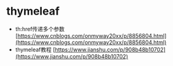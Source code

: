 # thymeleaf

* th:href传递多个参数 [https://www.cnblogs.com/onmyway20xx/p/8856804.html](https://www.cnblogs.com/onmyway20xx/p/8856804.html)
* thymeleaf教程 [https://www.jianshu.com/p/908b48b10702](https://www.jianshu.com/p/908b48b10702)

